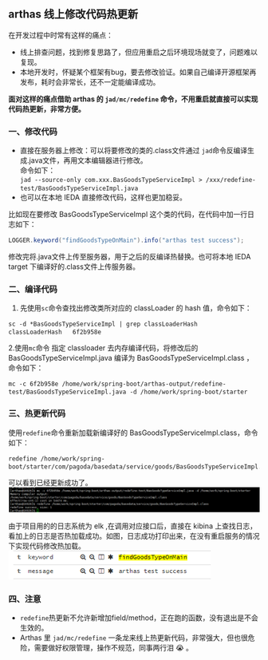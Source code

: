 ## arthas 线上修改代码热更新
在开发过程中时常有这样的痛点：
* 线上排查问题，找到修复思路了，但应用重启之后环境现场就变了，问题难以复现。  
* 本地开发时，怀疑某个框架有bug，要去修改验证。如果自己编译开源框架再发布，耗时会非常长，还不一定能编译成功。 

**面对这样的痛点借助 arthas 的 `jad/mc/redefine` 命令，不用重启就直接可以实现代码热更新，非常方便。**

### 一、修改代码 
* 直接在服务器上修改：可以将要修改的类的.class文件通过 `jad`命令反编译生成.java文件，再用文本编辑器进行修改。  
命令如下：  
`jad --source-only com.xxx.BasGoodsTypeServiceImpl > /xxx/redefine-test/BasGoodsTypeServiceImpl.java`
* 也可以在本地 IEDA 直接修改代码，这样也更加稳妥。  

比如现在要修改 BasGoodsTypeServiceImpl 这个类的代码，在代码中加一行日志如下：  
```java 
LOGGER.keyword("findGoodsTypeOnMain").info("arthas test success");
``` 
修改完将.java文件上传至服务器，用于之后的反编译热替换。也可将本地 IEDA target 下编译好的.class文件上传服务器。

### 二、编译代码
1. 先使用`sc`命令查找出修改类所对应的 classLoader 的 hash 值，命令如下：  
```
sc -d *BasGoodsTypeServiceImpl | grep classLoaderHash  
classLoaderHash   6f2b958e  
 ```  
2.使用`mc`命令 指定 classloader 去内存编译代码，将修改后的 BasGoodsTypeServiceImpl.java 编译为 BasGoodsTypeServiceImpl.class ，  
命令如下：  
```
mc -c 6f2b958e /home/work/spring-boot/arthas-output/redefine-test/BasGoodsTypeServiceImpl.java -d /home/work/spring-boot/starter  

```  

### 三、热更新代码  
使用`redefine`命令重新加载新编译好的 BasGoodsTypeServiceImpl.class，命令如下：  
```
redefine /home/work/spring-boot/starter/com/pagoda/basedata/service/goods/BasGoodsTypeServiceImpl.class
```
可以看到已经更新成功了。  
![image](https://github.com/islongfei/Blog/blob/master/images/arthas01.png)     

由于项目用的的日志系统为 elk ,在调用对应接口后，直接在 kibina 上查找日志，看加上的日志是否热加载成功。如图，日志成功打印出来，在没有重启服务的情况下实现代码修改热加载。  
![image](https://github.com/islongfei/Blog/blob/master/images/arthas02.png)   

### 四、注意  
* `redefine`热更新不允许新增加field/method，正在跑的函数，没有退出是不会生效的。
* Arthas 里 `jad/mc/redefine` 一条龙来线上热更新代码，非常强大，但也很危险，需要做好权限管理，操作不规范，同事两行泪 :sob: 。

